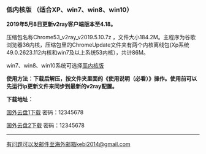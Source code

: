 ### 低内核版 （适合XP、win7、win8、win10）

**2019年5月8日更新v2ray客户端版本至4.18。**

压缩包名称Chrome53_v2ray_v2019.5.10.7z ，文件大小184.2M。主程序为谷歌浏览器36内核，压缩包里的ChromeUpdate文件夹有两个内核离线包(Xp系统49.0.2623.112内核和win7及以上系统53内核），共计86M。

win7、win8、win10系统可选择[高内核版](https://github.com/Alvin9999/new-pac/wiki/%E9%AB%98%E5%86%85%E6%A0%B8%E7%89%88)

**使用方法：下载后解压，按文件夹里面的《使用说明（必看）》操作。使用前可以先运行ip更新文件来同步到最新的v2ray配置。**

**下载地址：**

[国外云盘1下载](http://108.61.224.82:8000/f/0c6368a583/) 密码：12345678

[国外云盘2下载](http://45.32.141.248:8000/f/2add8a4994/) 密码：12345678

***

有问题可以发邮件至海外邮箱kebi2014@gmail.com